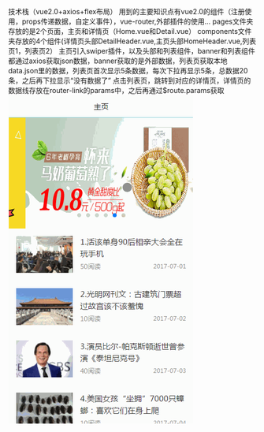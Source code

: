 技术栈（vue2.0+axios+flex布局）
用到的主要知识点有vue2.0的组件（注册使用，props传递数据，自定义事件），vue-router,外部插件的使用...
pages文件夹存放的是2个页面，主页和详情页（Home.vue和Detail.vue）
components文件夹存放的4个组件(详情页头部DetailHeader.vue,主页头部HomeHeader.vue,列表页1，列表页2）
主页引入swiper插件，以及头部和列表组件，banner和列表组件都通过axios获取json数据，banner获取的是外部数据，列表页获取本地data.json里的数据，列表页首次显示5条数据，每次下拉再显示5条，总数据20条，之后再下拉显示“没有数据了”
点击列表页，跳转到对应的详情页，详情页的数据线存放在router-link的params中，之后再通过$route.params获取
![image](https://github.com/lanhaiyiyanglan/news/blob/master/bb.gif)
